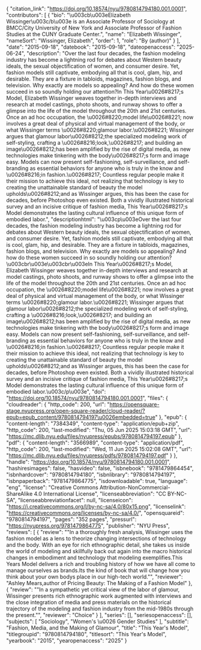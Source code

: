 {
   "citation_link": "https://doi.org/10.18574/nyu/9780814794180.001.0001",
   "contributors": [
     {
       "bio": "\u003cb\u003eElizabeth Wissinger\u003c/b\u003e is an Associate Professor of Sociology at BMCC/City University of New York and Associate Professor of Fashion Studies at the CUNY Graduate Center.",
       "name": "Elizabeth Wissinger",
       "nameSort": "Wissinger, Elizabeth",
       "order": 1,
       "role": "By (author)"
     }
   ],
   "date": "2015-09-18",
   "datebook": "2015-09-18",
   "dateopenaccess": "2025-06-24",
   "description": "Over the last four decades, the fashion modeling industry has become a lightning rod for debates about Western beauty ideals, the sexual objectification of women, and consumer desire. Yet, fashion models still captivate, embodying all that is cool, glam, hip, and desirable. They are a fixture in tabloids, magazines, fashion blogs, and television. Why exactly are models so appealing? And how do these women succeed in so soundly holding our attention?In This Year\u0026#8217;s Model, Elizabeth Wissinger weaves together in-depth interviews and research at model castings, photo shoots, and runway shows to offer a glimpse into the life of the model throughout the 20th and 21st centuries. Once an ad hoc occupation, the \u0026#8220;model life\u0026#8221; now involves a great deal of physical and virtual management of the body, or what Wissinger terms \u0026#8220;glamour labor.\u0026#8221; Wissinger argues that glamour labor\u0026#8212;the specialized modeling work of self-styling, crafting a \u0026#8216;look,\u0026#8217; and building an image\u0026#8212;has been amplified by the rise of digital media, as new technologies make tinkering with the body\u0026#8217;s form and image easy. Models can now present self-fashioning, self-surveillance, and self-branding as essential behaviors for anyone who is truly in the know and \u0026#8216;in fashion.\u0026#8217; Countless regular people make it their mission to achieve this ideal, not realizing that technology is key to creating the unattainable standard of beauty the model upholds\u0026#8212;and as Wissinger argues, this has been the case for decades, before Photoshop even existed. Both a vividly illustrated historical survey and an incisive critique of fashion media, This Year\u0026#8217;s Model demonstrates the lasting cultural influence of this unique form of embodied labor.",
   "descriptionhtml": "\u003cp\u003eOver the last four decades, the fashion modeling industry has become a lightning rod for debates about Western beauty ideals, the sexual objectification of women, and consumer desire. Yet, fashion models still captivate, embodying all that is cool, glam, hip, and desirable. They are a fixture in tabloids, magazines, fashion blogs, and television. Why exactly are models so appealing? And how do these women succeed in so soundly holding our attention?\u003cbr\u003e\u003cbr\u003eIn This Year\u0026#8217;s Model, Elizabeth Wissinger weaves together in-depth interviews and research at model castings, photo shoots, and runway shows to offer a glimpse into the life of the model throughout the 20th and 21st centuries. Once an ad hoc occupation, the \u0026#8220;model life\u0026#8221; now involves a great deal of physical and virtual management of the body, or what Wissinger terms \u0026#8220;glamour labor.\u0026#8221; Wissinger argues that glamour labor\u0026#8212;the specialized modeling work of self-styling, crafting a \u0026#8216;look,\u0026#8217; and building an image\u0026#8212;has been amplified by the rise of digital media, as new technologies make tinkering with the body\u0026#8217;s form and image easy. Models can now present self-fashioning, self-surveillance, and self-branding as essential behaviors for anyone who is truly in the know and \u0026#8216;in fashion.\u0026#8217; Countless regular people make it their mission to achieve this ideal, not realizing that technology is key to creating the unattainable standard of beauty the model upholds\u0026#8212;and as Wissinger argues, this has been the case for decades, before Photoshop even existed. Both a vividly illustrated historical survey and an incisive critique of fashion media, This Year\u0026#8217;s Model demonstrates the lasting cultural influence of this unique form of embodied labor.\u003c/p\u003e",
   "doi": "https://doi.org/10.18574/nyu/9780814794180.001.0001",
   "files": {
     "cloudreader": {
       "http_code": 200,
       "url": "https://opensquare-stage.nyupress.org/open-square-reader/cloud-reader/?epub=epub_content/9780814794197\u0026embedded=true"
     },
     "epub": {
       "content-length": "7384349",
       "content-type": "application/epub+zip",
       "http_code": 200,
       "last-modified": "Thu, 05 Jun 2025 15:03:18 GMT",
       "url": "https://mc.dlib.nyu.edu/files/nyupress/epubs/9780814794197.epub"
     },
     "pdf": {
       "content-length": "3566989",
       "content-type": "application/pdf",
       "http_code": 200,
       "last-modified": "Wed, 11 Jun 2025 15:02:08 GMT",
       "url": "https://mc.dlib.nyu.edu/files/nyupress/pdfs/9780814794197.pdf"
     }
   },
   "handle": "https://doi.org/10.18574/nyu/9780814794180.001.0001",
   "hashiresimages": false,
   "hasvideo": false,
   "isbnebook": "9781479864454",
   "isbnhardcover": "9780814794180",
   "isbnlibrary": "9780814794197",
   "isbnpaperback": "9781479864775",
   "isdownloadable": true,
   "language": "eng",
   "license": "Creative Commons Attribution-NonCommercial-ShareAlike 4.0 International License",
   "licenseabbreviation": "CC BY-NC-SA",
   "licenseabbreviationfacet": null,
   "licenseicon": "https://i.creativecommons.org/l/by-nc-sa/4.0/80x15.png",
   "licenselink": "https://creativecommons.org/licenses/by-nc-sa/4.0/",
   "opensquareid": "9780814794197",
   "pages": "352 pages",
   "pressurl": "https://nyupress.org/9781479864775",
   "publisher": "NYU Press",
   "reviews": [
     {
       "review": "\"In a thoroughly fresh analysis, Wissinger uses the fashion model as a lens to theorize changing intersections of technology and the body.  With an eye for rich ethnographic detail, she takes us inside the world of modeling and skillfully back out again into the macro historical changes in embodiment and technology that modeling exemplifies.This Years Model delivers a rich and troubling history of how we have all come to manage ourselves as brands.Its the kind of book that will change how you think about your own bodys place in our high-tech world.\"",
       "reviewer": "Ashley Mears,author of Pricing Beauty: The Making of a Fashion Model"
     },
     {
       "review": "\"In a sympathetic yet critical view of the labor of glamour, Wissinger presents rich ethnographic work augmented with interviews and the close integration of media and press materials on the historical trajectory of the modeling and fashion industry from the mid-1980s through the present.\"",
       "reviewer": "Choice"
     }
   ],
   "series": [],
   "seriesopenaccess": [],
   "subjects": [
     "Sociology",
     "Women's \u0026 Gender Studies"
   ],
   "subtitle": "Fashion, Media, and the Making of Glamour",
   "title": "This Year's Model",
   "titlegroupid": "9780814794180",
   "titlesort": "This Year's Model",
   "yearbook": "2015",
   "yearopenaccess": "2025"
 }
